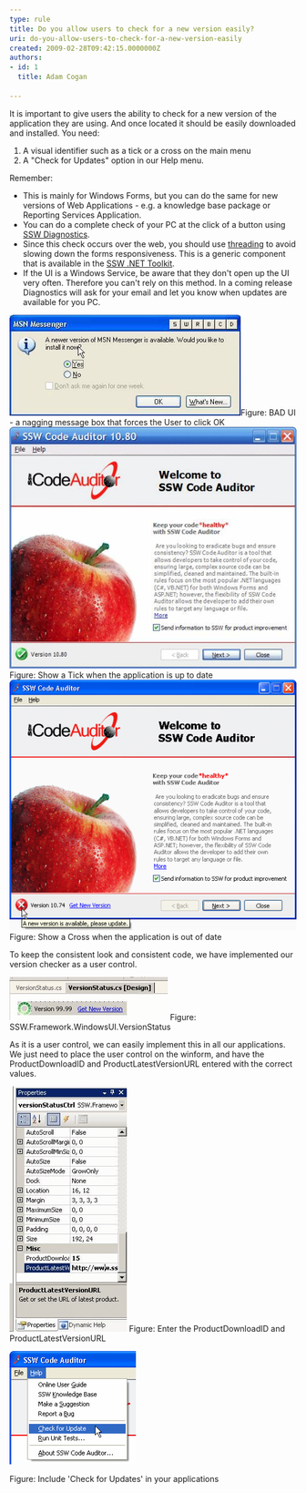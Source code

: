 ```yaml
---
type: rule
title: Do you allow users to check for a new version easily?
uri: do-you-allow-users-to-check-for-a-new-version-easily
created: 2009-02-28T09:42:15.0000000Z
authors:
- id: 1
  title: Adam Cogan

---
```




<span class='intro'> 
  <p>It is important to give users the ability to check for a new version of the application they are using. And once located it should be easily downloaded and installed.&#160;You need&#58;&#160;</p>
<ol>
    <li>A visual identifier such as&#160;a tick or a cross on the main menu </li>
    <li>A&#160;&quot;Check for Updates&quot; option in our Help menu. </li>
</ol>
 </span>


  <p>Remember&#58; </p>
<ul>
    <li>This is mainly for Windows Forms, but you can do the same for new versions of Web Applications - e.g. a knowledge base package or Reporting Services Application. </li>
    <li>You can do a complete check of your PC at the click of a button using <a href="http&#58;//www.ssw.com.au/ssw/Diagnostics/Default.aspx">SSW Diagnostics</a>. </li>
    <li>Since this check occurs over the web, you should use <a href="http&#58;//www.ssw.com.au/ssw/Standards/Rules/RulesToBetterWindowsForms.aspx#GuiThreading">threading</a> to avoid slowing down the forms responsiveness. This is a generic component that is available in the <a href="http&#58;//www.ssw.com.au/ssw/NETToolkit/Default.aspx">SSW .NET Toolkit</a>. </li>
    <li>If the UI is a Windows Service, be aware that they don't open up the UI very often. Therefore you can't rely on this method. In a coming release Diagnostics will ask for your email and let you know when updates are available for you PC. </li>
</ul>
<img class="ms-rteCustom-ImageArea" style="border&#58;0px solid;" alt="Check for Updates" src="MSN.gif" border="0" /><span class="ms-rteCustom-FigureBad">Figure&#58; BAD UI - a nagging message box that forces the User to click OK </span><br>
<img style="border&#58;0px solid;" alt=" " src="GoodUI.gif" border="0" /> <span class="ms-rteCustom-FigureGood">Figure&#58; Show a Tick when the application is up to date </span><br>
<img class="ms-rteCustom-ImageArea" alt=" " src="BadUI.gif" border="0" /> <span class="ms-rteCustom-FigureGood">Figure&#58; Show a Cross when the application is out of date</span> <br>
<p>To keep the consistent look and consistent code, we have implemented our version checker as a user control.</p>
<img class="ms-rteCustom-ImageArea" style="border&#58;0px solid;" alt=" " src="VersionStatusControl.gif" border="0" /> <font class="ms-rteCustom-FigureNormal">Figure&#58; SSW.Framework.WindowsUI.VersionStatus </font>
<p>As it is a user control, we can easily implement this in all our applications. We just need to place the user control on the winform, and have the ProductDownloadID and ProductLatestVersionURL entered with the correct values.</p>
<img style="border&#58;0px solid;" alt=" " src="VersionStatusProperties.gif" border="0" /> <font class="ms-rteCustom-FigureNormal">Figure&#58; Enter the ProductDownloadID and ProductLatestVersionURL&#160;&#160; </font>
<p><img class="ms-rteCustom-ImageArea" style="border&#58;0px solid;" alt="Check for Updates" src="CheckForUpdate.gif" border="0" /></p>
<font class="ms-rteCustom-FigureGood">Figure&#58; Include 'Check for Updates' in your applications </font>



